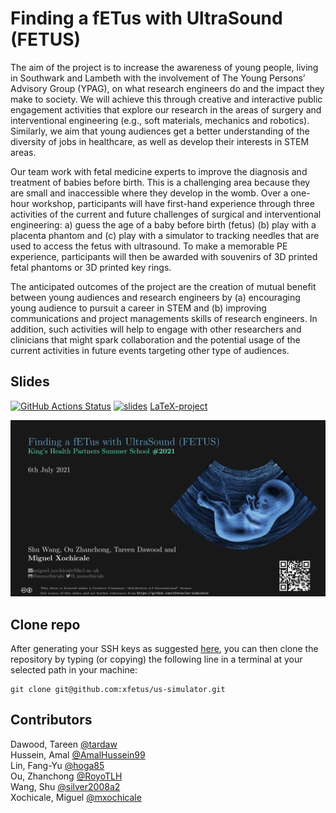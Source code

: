 # Finding a fETus with UltraSound (FETUS)
The aim of the project is to increase the awareness of young people, living in Southwark and Lambeth with the involvement of The Young Persons’ Advisory Group (YPAG), on what research engineers do and the impact they make to society. We will achieve this through creative and interactive public engagement activities that explore our research in the areas of surgery and interventional engineering (e.g., soft materials, mechanics and robotics). Similarly, we aim that young audiences get a better understanding of the diversity of jobs in healthcare, as well as develop their interests in STEM areas. 

Our team work with fetal medicine experts to improve the diagnosis and treatment of babies before birth. This is a challenging area because they are small and inaccessible where they develop in the womb. Over a one-hour workshop, participants will have first-hand experience through three activities of the current and future challenges of surgical and interventional engineering: a) guess the age of a baby before birth (fetus) (b) play with a placenta phantom and (c) play with a simulator to tracking needles that are used to access the fetus with ultrasound. To make a memorable PE experience, participants will then be awarded with souvenirs of 3D printed fetal phantoms or 3D printed key rings.

The anticipated outcomes of the project are the creation of mutual benefit between young audiences and research engineers by (a) encouraging young audience to pursuit a career in STEM and (b) improving communications and project managements skills of research engineers. In addition, such activities will help to engage with other researchers and clinicians that might spark collaboration and the potential usage of the current activities in future events targeting other type of audiences.

## Slides
[![GitHub Actions Status](https://github.com/ofetus/us-simulator/workflows/Compiling-TeX-Slides/badge.svg)](https://github.com/ofetus/us-simulator/actions) [![slides](https://img.shields.io/badge/see-slides-blue.svg)](https://github.com/ofetus/us-simulator/blob/pdfs/slides.pdf) [LaTeX-project](documents/slides)    

![fig](documents/slides/figures/screenshots/Screenshot-from-2021-07-09-02-32-26.png)


## Clone repo
After generating your SSH keys as suggested [here](https://docs.github.com/en/github/authenticating-to-github/generating-a-new-ssh-key-and-adding-it-to-the-ssh-agent), you can then clone the repository by typing (or copying) the following line in a terminal at your selected path in your machine:
```
git clone git@github.com:xfetus/us-simulator.git
```

## Contributors   
Dawood, Tareen [@tardaw](https://github.com/tardaw)   
Hussein, Amal [@AmalHussein99](https://github.com/AmalHussein99)    
Lin, Fang-Yu [@hoga85](https://github.com/hoga85)    
Ou, Zhanchong [@RoyoTLH](https://github.com/RoyoTLH)     
Wang, Shu [@silver2008a2](https://github.com/silver2008a2)     
Xochicale, Miguel [@mxochicale](https://github.com/mxochicale)  
